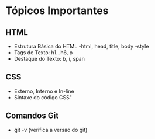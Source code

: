 # Tópicos Importantes


## HTML
- Estrutura Básica do HTML
 -html, head, title, body
 -style
 - Tags de Texto: h1...h6, p
 - Destaque do Texto: b, i, span



## CSS
- Externo, Interno e In-line
- Sintaxe do código CSS"

## Comandos Git

- git -v (verifica a versâo do git)